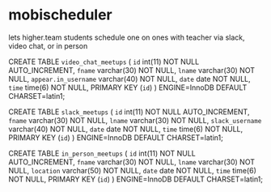 # mobischeduler
lets higher.team students schedule one on ones with teacher via slack, video chat, or in person


CREATE TABLE `video_chat_meetups` (
  `id` int(11) NOT NULL AUTO_INCREMENT,
  `fname` varchar(30) NOT NULL,
  `lname` varchar(30) NOT NULL,
  `appear.in_username` varchar(40) NOT NULL,
  `date` date NOT NULL,
  `time` time(6) NOT NULL,
  PRIMARY KEY (`id`)
) ENGINE=InnoDB DEFAULT CHARSET=latin1;

CREATE TABLE `slack_meetups` (
  `id` int(11) NOT NULL AUTO_INCREMENT,
  `fname` varchar(30) NOT NULL,
  `lname` varchar(30) NOT NULL,
  `slack_username` varchar(40) NOT NULL,
  `date` date NOT NULL,
  `time` time(6) NOT NULL,
  PRIMARY KEY (`id`)
) ENGINE=InnoDB DEFAULT CHARSET=latin1;

CREATE TABLE `in_person_meetups` (
  `id` int(11) NOT NULL AUTO_INCREMENT,
  `fname` varchar(30) NOT NULL,
  `lname` varchar(30) NOT NULL,
  `location` varchar(50) NOT NULL,
  `date` date NOT NULL,
  `time` time(6) NOT NULL,
  PRIMARY KEY (`id`)
) ENGINE=InnoDB DEFAULT CHARSET=latin1;
